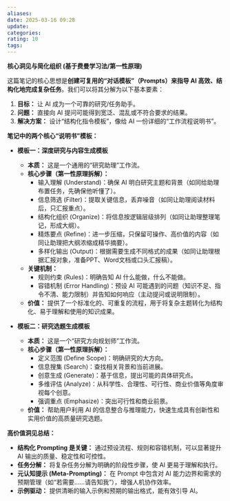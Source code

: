 ```yaml
---
aliases: 
date: 2025-03-16 09:28
update: 
categories: 
rating: 10
tags:
---
```



**核心洞见与简化组织 (基于费曼学习法/第一性原理)**

这篇笔记的核心思想是**创建可复用的“对话模板”（Prompts）来指导 AI 高效、结构化地完成复杂任务**。我们可以将其分解为以下基本要素：

1.  **目标：** 让 AI 成为一个可靠的研究/任务助手。
2.  **问题：** 直接向 AI 提问可能得到宽泛、混乱或不符合要求的结果。
3.  **解决方案：** 设计“结构化指令模板”，像给 AI 一份详细的“工作流程说明书”。

**笔记中的两个核心“说明书”模板：**

*   **模板一：深度研究与内容生成模板**
    *   **本质：** 这是一个通用的“研究助理”工作流。
    *   **核心步骤（第一性原理拆解）：**
        *   输入理解 (Understand)：确保 AI 明白研究主题和背景（如同给助理布置任务，先确保他听懂了）。
        *   信息筛选 (Filter)：提取关键信息，丢弃噪音（如同让助理阅读材料后，只汇报重点）。
        *   结构化组织 (Organize)：将信息按逻辑层级排列（如同让助理整理笔记，形成大纲）。
        *   精炼要点 (Refine)：进一步压缩，只保留可操作、高价值的内容（如同让助理把大纲浓缩成精华摘要）。
        *   多样化输出 (Output)：根据需要生成不同格式的成果（如同让助理根据汇报对象，准备PPT、Word文档或口头汇报稿）。
    *   **关键机制：**
        *   规则约束 (Rules)：明确告知 AI 什么能做，什么不能做。
        *   容错机制 (Error Handling)：预设 AI 可能遇到的问题（知识不足、指令不清、能力限制）并告知如何响应（主动提问或说明限制）。
    *   **价值：** 提供了一个标准化的、可重复的流程，用于将复杂主题转化为结构化、易于理解和使用的知识成果。

*   **模板二：研究选题生成模板**
    *   **本质：** 这是一个“研究方向规划师”工作流。
    *   **核心步骤（第一性原理拆解）：**
        *   定义范围 (Define Scope)：明确研究的大方向。
        *   信息搜集 (Search)：查找相关背景和当前进展。
        *   创意生成 (Generate)：基于信息，提出可能的具体研究点。
        *   多维评估 (Analyze)：从科学性、合理性、可行性、商业价值等角度审视每个创意。
        *   强调重点 (Emphasize)：突出可行性和商业前景。
    *   **价值：** 帮助用户利用 AI 的信息整合与推理能力，快速生成具有创新性和实用价值的高质量研究选题。

**高价值洞见总结：**

*   **结构化 Prompting 是关键：** 通过预设流程、规则和容错机制，可以显著提升 AI 输出的质量、稳定性和可控性。
*   **任务分解：** 将复杂任务分解为明确的阶段性步骤，使 AI 更易于理解和执行。
*   **元认知提示 (Meta-Prompting)：** 在 Prompt 中包含对 AI 能力边界和需求的预期管理（如“若需要……请告知我”），增强人机协作效率。
*   **示例驱动：** 提供清晰的输入示例和预期的输出格式，能有效引导 AI。
